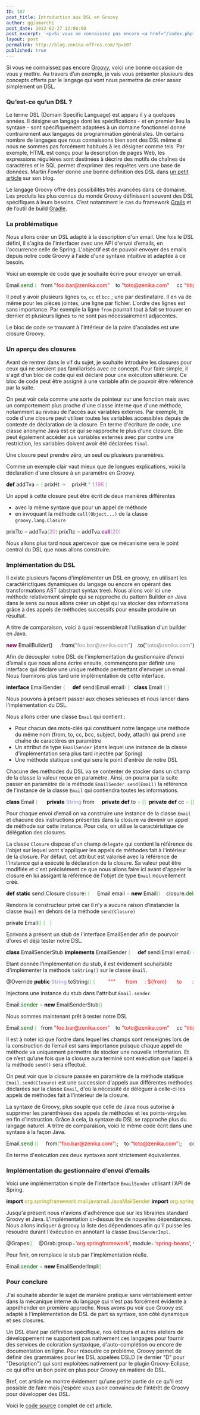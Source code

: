 ```yaml
---
ID: 107
post_title: Introduction aux DSL en Groovy
author: ggiamarchi
post_date: 2012-02-27 12:08:00
post_excerpt: '<p>Si vous ne connaissez pas encore <a href="/index.php?tag/groovy">Groovy</a>, voici une bonne occasion de vous y mettre. Au travers d’un exemple, je vais vous présenter plusieurs des concepts offerts par le langage qui vont nous permettre de créer assez simplement un DSL.</p>'
layout: post
permalink: http://blog.zenika-offres.com/?p=107
published: true
---
```

<p>Si vous ne connaissez pas encore <a href="/index.php?tag/groovy">Groovy</a>, voici une bonne occasion de vous y mettre. Au travers d’un exemple, je vais vous présenter plusieurs des concepts offerts par le langage qui vont nous permettre de créer assez simplement un DSL.</p>
<!--more-->
<h3>Qu’est-ce qu’un DSL&nbsp;?</h3> <p>Le terme DSL (Domain Specific Language) est apparu il y a quelques années. Il désigne un langage dont les spécifications - et en premier lieu la syntaxe - sont spécifiquement adaptées à un domaine fonctionnel donné contrairement aux langages de programmation généralistes. Un certains nombre de langages que nous connaissons bien sont des DSL même si nous ne sommes pas forcément habitués à les désigner comme tels. Par exemple, HTML est conçu pour la description de pages Web, les expressions régulières sont destinées à décrire des motifs de chaînes de caractères et le SQL permet d'exprimer des requêtes vers une base de données. Martin Fowler donne une bonne définition des DSL dans <a href="http://martinfowler.com/bliki/DomainSpecificLanguage.html">un petit article</a> sur son blog.</p> <p>Le langage Groovy offre des possibilités très avancées dans ce domaine. Les produits les plus connus du monde Groovy définissent souvent des DSL spécifiques à leurs besoins. C’est notamment le cas du framework <a href="/index.php?tag/grails">Grails</a> et de l’outil de build <a href="/index.php?tag/gradle">Gradle</a>.</p> <h3>La problématique</h3> <p>Nous allons créer un DSL adapté à la description d'un email. Une fois le DSL défini, il s'agira de l'interfacer avec une API d'envoi d’emails, en l'occurrence celle de Spring. L'objectif est de pouvoir envoyer des emails depuis notre code Groovy à l'aide d'une syntaxe intuitive et adaptée à ce besoin.</p> <p>Voici un exemple de code que je souhaite écrire pour envoyer un email.</p> <pre class="groovy code groovy" style="font-family:inherit">Email.<span style="color: #006600;">send</span> <span style="color: #66cc66;">&#123;</span> 	from <span style="color: #ff0000;">&quot;foo.bar@zenika.com&quot;</span> 	to <span style="color: #ff0000;">&quot;toto@zenika.com&quot;</span> 	cc <span style="color: #ff0000;">&quot;titi@zenika.com&quot;</span> 	cc <span style="color: #ff0000;">&quot;tutu@zenika.com&quot;</span> 	bcc <span style="color: #ff0000;">&quot;tata@zenika.com&quot;</span> 	subject <span style="color: #ff0000;">&quot;Ouaiiis !!! un mail envoyé via un DSL en Groovy&quot;</span> 	body <span style="color: #ff0000;">&quot;Pas grand chose à dire...&quot;</span> 	attach <span style="color: #ff0000;">&quot;file:/E:/file1.txt&quot;</span> 	attach <span style="color: #ff0000;">&quot;file:/E:/file2.txt&quot;</span> <span style="color: #66cc66;">&#125;</span></pre> <p>Il peut y avoir plusieurs lignes <code>to</code>, <code>cc</code> et <code>bcc</code>&nbsp;; une par destinataire. Il en va de même pour les pièces jointes, une ligne par fichier. L'ordre des lignes est sans importance. Par exemple la ligne <code>from</code> pourrait tout à fait se trouver en dernier et plusieurs lignes <code>to</code> ne sont pas nécessairement adjacentes.</p> <p>Le bloc de code se trouvant à l'intérieur de la paire d'acolades est une closure Groovy.</p> <h3>Un aperçu des closures</h3> <p>Avant de rentrer dans le vif du sujet, je souhaite introduire les closures pour ceux qui ne seraient pas familiarisés avec ce concept. Pour faire simple, il s'agit d'un bloc de code qui est déclaré pour une exécution ultérieure. Ce bloc de code peut être assigné à une variable afin de pouvoir être référencé par la suite.</p> <p>On peut voir cela comme une sorte de pointeur sur une fonction mais avec un comportement plus proche d'une classe interne que d'une méthode, notamment au niveau de l'accès aux variables externes. Par exemple, le code d'une closure peut utiliser toutes les variables accessibles depuis de contexte de déclaration de la closure. En terme d'écriture de code, une classe anonyme Java est ce qui se rapproche le plus d'une closure. Elle peut également accéder aux variables externes avec par contre une restriction, les variables doivent avoir été déclarées <code>final</code>.</p> <p>Une closure peut prendre zéro, un seul ou plusieurs paramètres.</p> <p>Comme un exemple clair vaut mieux que de longues explications, voici la déclaration d'une closure à un paramètre en Groovy.</p> <pre class="groovy code groovy" style="font-family:inherit"><span style="color: #000000; font-weight: bold;">def</span> addTva <span style="color: #66cc66;">=</span> <span style="color: #66cc66;">&#123;</span> prixHt <span style="color: #66cc66;">-&gt;</span> 	prixHt <span style="color: #66cc66;">*</span> <span style="color: #cc66cc;">1.196</span> <span style="color: #66cc66;">&#125;</span></pre> <p>Un appel à cette closure peut être écrit de deux manières différentes</p> <ul> <li>avec la même syntaxe que pour un appel de méthode</li> <li>en invoquant la méthode <code>call(Object...)</code> de la classe <code>groovy.lang.Closure</code></li> </ul> <pre class="groovy code groovy" style="font-family:inherit">prixTtc <span style="color: #66cc66;">=</span> addTva<span style="color: #66cc66;">&#40;</span><span style="color: #cc66cc;">20</span><span style="color: #66cc66;">&#41;</span> prixTtc <span style="color: #66cc66;">=</span> addTva.<span style="color: #993399; font-weight: bold;">call</span><span style="color: #66cc66;">&#40;</span><span style="color: #cc66cc;">20</span><span style="color: #66cc66;">&#41;</span></pre> <p>Nous allons plus tard nous apercevoir que ce mécanisme sera le point central du DSL que nous allons construire.</p> <h3>Implémentation du DSL</h3> <p>Il existe plusieurs façons d'implémenter un DSL en groovy, en utilisant les caractérictiques dynamiques du langage ou encore en opérant des transformations AST (abstract syntax tree). Nous allons voir ici une méthode relativement simple qui se rapproche du pattern Builder en Java dans le sens ou nous allons créer un objet qui va stocker des informations grâce à des appels de méthodes successifs pour ensuite produire un résultat.</p> <p>A titre de comparaison, voici à quoi ressemblerait l'utilisation d'un builder en Java.</p> <pre class="java code java" style="font-family:inherit"><span style="color: #7F0055; font-weight: bold;">new</span> EmailBuilder<span style="color: #000000;">&#40;</span><span style="color: #000000;">&#41;</span> 	.<span style="color: #000000;">from</span><span style="color: #000000;">&#40;</span><span style="color: #888888;">&quot;foo.bar@zenika.com&quot;</span><span style="color: #000000;">&#41;</span> 	.<span style="color: #000000;">to</span><span style="color: #000000;">&#40;</span><span style="color: #888888;">&quot;toto@zenika.com&quot;</span><span style="color: #000000;">&#41;</span> 	.<span style="color: #000000;">subject</span><span style="color: #000000;">&#40;</span><span style="color: #888888;">&quot;Ouaiiis !!! Un mail envoyé via un DSL en Groovy&quot;</span><span style="color: #000000;">&#41;</span> 	.<span style="color: #000000;">body</span><span style="color: #000000;">&#40;</span><span style="color: #888888;">&quot;Pas grand chose à dire...&quot;</span><span style="color: #000000;">&#41;</span> 	.<span style="color: #000000;">send</span><span style="color: #000000;">&#40;</span><span style="color: #000000;">&#41;</span>;</pre> <p>Afin de découpler notre DSL de l’implementation du gestionnaire d’envoi d’emails que nous allons écrire ensuite, commençons par définir une interface qui déclare une unique méthode permettant d'envoyer un email. Nous fournirons plus tard une implémentation de cette interface.</p> <pre class="groovy code groovy" style="font-family:inherit"><span style="color: #000000; font-weight: bold;">interface</span> EmailSender <span style="color: #66cc66;">&#123;</span> 	<span style="color: #000000; font-weight: bold;">def</span> send<span style="color: #66cc66;">&#40;</span>Email email<span style="color: #66cc66;">&#41;</span> <span style="color: #66cc66;">&#125;</span> &nbsp; <span style="color: #000000; font-weight: bold;">class</span> Email <span style="color: #66cc66;">&#123;</span> <span style="color: #66cc66;">&#125;</span></pre> <p>Nous pouvons à présent passer aux choses sérieuses et nous lancer dans l'implémentation du DSL.</p> <p>Nous allons créer une classe <code>Email</code
> qui contient&nbsp;:</p> <ul> <li>Pour chacun des mots-clés qui constituent notre langage une méthode du même nom (from, to, cc, bcc, subject, body, attach) qui prend une chaîne de caractères en paramètre</li> <li>Un attribut de type <code>EmailSender</code> (dans lequel une instance de la classe d'implémentation sera plus tard injectée par Spring)</li> <li>Une méthode statique <code>send</code> qui sera le point d'entrée de notre DSL</li> </ul> <p>Chacune des méthodes du DSL va se contenter de stocker dans un champ de la classe la valeur reçue en paramètre. Ainsi, on pourra par la suite passer en paramètre de la méthode <code>EmailSender.send(Email)</code> la référence de l'instance de la classe <code>Email</code> qui contiendra toutes les informations.</p> <pre class="groovy code groovy" style="font-family:inherit"><span style="color: #000000; font-weight: bold;">class</span> Email <span style="color: #66cc66;">&#123;</span> &nbsp; 	<span style="color: #000000; font-weight: bold;">private</span> <span style="color: #aaaadd; font-weight: bold;">String</span> from 	<span style="color: #000000; font-weight: bold;">private</span> <span style="color: #000000; font-weight: bold;">def</span> to <span style="color: #66cc66;">=</span> <span style="color: #66cc66;">&#91;</span><span style="color: #66cc66;">&#93;</span> 	<span style="color: #000000; font-weight: bold;">private</span> <span style="color: #000000; font-weight: bold;">def</span> cc <span style="color: #66cc66;">=</span> <span style="color: #66cc66;">&#91;</span><span style="color: #66cc66;">&#93;</span> 	<span style="color: #000000; font-weight: bold;">private</span> <span style="color: #000000; font-weight: bold;">def</span> bcc <span style="color: #66cc66;">=</span> <span style="color: #66cc66;">&#91;</span><span style="color: #66cc66;">&#93;</span> 	<span style="color: #000000; font-weight: bold;">private</span> <span style="color: #aaaadd; font-weight: bold;">String</span> subject 	<span style="color: #000000; font-weight: bold;">private</span> <span style="color: #aaaadd; font-weight: bold;">String</span> body 	<span style="color: #000000; font-weight: bold;">private</span> <span style="color: #000000; font-weight: bold;">def</span> attachedFile <span style="color: #66cc66;">=</span> <span style="color: #66cc66;">&#91;</span><span style="color: #66cc66;">&#93;</span> &nbsp; 	<span style="color: #000000; font-weight: bold;">private</span> <span style="color: #000000; font-weight: bold;">static</span> EmailSender sender &nbsp; 	<span style="color: #000000; font-weight: bold;">def</span> from<span style="color: #66cc66;">&#40;</span><span style="color: #aaaadd; font-weight: bold;">String</span> from<span style="color: #66cc66;">&#41;</span> <span style="color: #66cc66;">&#123;</span> 		<span style="color: #000000; font-weight: bold;">this</span>.<span style="color: #006600;">from</span> <span style="color: #66cc66;">=</span> from 	<span style="color: #66cc66;">&#125;</span> &nbsp; 	<span style="color: #000000; font-weight: bold;">def</span> to<span style="color: #66cc66;">&#40;</span><span style="color: #aaaadd; font-weight: bold;">String</span> recipient<span style="color: #66cc66;">&#41;</span> <span style="color: #66cc66;">&#123;</span> 		to <span style="color: #66cc66;">&lt;&lt;</span> recipient 	<span style="color: #66cc66;">&#125;</span> &nbsp; 	<span style="color: #000000; font-weight: bold;">def</span> cc<span style="color: #66cc66;">&#40;</span><span style="color: #aaaadd; font-weight: bold;">String</span> recipient<span style="color: #66cc66;">&#41;</span> <span style="color: #66cc66;">&#123;</span> 		cc <span style="color: #66cc66;">&lt;&lt;</span> recipient 	<span style="color: #66cc66;">&#125;</span> &nbsp; 	<span style="color: #000000; font-weight: bold;">def</span> bcc<span style="color: #66cc66;">&#40;</span><span style="color: #aaaadd; font-weight: bold;">String</span> recipient<span style="color: #66cc66;">&#41;</span> <span style="color: #66cc66;">&#123;</span> 		bcc <span style="color: #66cc66;">&lt;&lt;</span> recipient 	<span style="color: #66cc66;">&#125;</span> &nbsp; 	<span style="color: #000000; font-weight: bold;">def</span> subject<span style="color: #66cc66;">&#40;</span><span style="color: #aaaadd; font-weight: bold;">String</span> subject<span style="color: #66cc66;">&#41;</span> <span style="color: #66cc66;">&#123;</span> 		<span style="color: #000000; font-weight: bold;">this</span>.<span style="color: #006600;">subject</span> <span style="color: #66cc66;">=</span> subject 	<span style="color: #66cc66;">&#125;</span> &nbsp; 	<span style="color: #000000; font-weight: bold;">def</span> body<span style="color: #66cc66;">&#40;</span><span style="color: #aaaadd; font-weight: bold;">String</span> body<span style="color: #66cc66;">&#41;</span> <span style="color: #66cc66;">&#123;</span> 		<span style="color: #000000; font-weight: bold;">this</span>.<span style="color: #006600;">body</span> <span style="color: #66cc66;">=</span> body 	<span style="color: #66cc66;">&#125;</span> &nbsp; 	<span style="color: #000000; font-weight: bold;">def</span> attach<span style="color: #66cc66;">&#40;</span><span style="color: #aaaadd; font-weight: bold;">String</span> uri<span style="color: #66cc66;">&#41;</span> <span style="color: #66cc66;">&#123;</span> 		attachedFile <span style="color: #66cc66;">&lt;&lt;</span> uri 	<span style="color: #66cc66;">&#125;</span> &nbsp; 	<span style="color: #000000; font-weight: bold;">def</span> send<span style="color: #66cc66;">&#40;</span><span style="color: #66cc66;">&#41;</span> <span style="color: #66cc66;">&#123;</span> 		sender.<span style="color: #006600;">send</span><span style="color: #66cc66;">&#40;</span><span style="color: #000000; font-weight: bold;">this</span><span style="color: #66cc66;">&#41;</span> 	<span style="color: #66cc66;">&#125;</span> &nbsp; <span style="color: #66cc66;">&#125;</span></pre> <p>Pour chaque envoi d'email on va construire une instance de la classe <code>Email</code> et chacune des instructions présentes dans la closure va devenir un appel de méthode sur cette instance. Pour cela, on utilise la caractéristique de délégation des closures.</p> <p>La classe <code>Closure</code> dispose d'un champ <code>delegate</code> qui contient la référence de l'objet sur lequel vont s'appliquer les appels de méthodes fait à l'intérieur de la closure. Par défaut, cet attribut est valorisé avec la référence de l'instance qui a exécuté la déclaration de la closure. Sa valeur peut être modifiée et c'est précisément ce que nous allons faire ici avant d'appeler la closure en lui assigant la référence de l'objet de type <code>Email</code> nouvellement créé.</p> <pre class="groovy code groovy" style="font-family:inherit"><span style="color: #000000; font-weight: bold;">def</span> <span style="color: #000000; font-weight: bold;">static</span> send<span style="color: #66cc66;">&#40;</span>Closure closure<span style="color: #66cc66;">&#41;</span> <span style="color: #66cc66;">&#123;</span> 	Email email <span style="color: #66cc66;">=</span> <span style="color: #000000; font-weight: bold;">new</span> Email<span style="color: #66cc66;">&#40;</span><span style="color: #66cc66;">&#41;</span> 	closure.<span style="color: #006600;">delegate</span> <span style="color: #66cc66;">=</span> email       <span style="color: #808080; font-style: italic;">// Mise en place de la délégation à l'objet email </span> 	closure.<span style="color: #993399; font-weight: bold;">call</span><span style="color: #66cc66;">&#40;</span><span style="color: #66cc66;">&#41;</span>                     <span style="color: #808080; font-style: italic;">// Appel de la closure</span> 	email.<span style="color: #006600;">send</span><span style="color: #66cc66;">&#40;</span><span style="color: #66cc66;">&#41;</span> <span style="color: #66cc66;">&#125;</span></pre> <p>Rendons le constructeur privé car il n'y a aucune raison d'instancier la classe <code>Email</code> en dehors de la méthode <code>send(Closure)</code></p> <pre class="groovy code groovy" style="font-family:inherit"><span style="color: #000000; font-w
eight: bold;">private</span> Email<span style="color: #66cc66;">&#40;</span><span style="color: #66cc66;">&#41;</span> <span style="color: #66cc66;">&#123;</span> &nbsp; <span style="color: #66cc66;">&#125;</span></pre> <p>Ecrivons à présent un stub de l'interface EmailSender afin de pourvoir d'ores et déjà tester notre DSL.</p> <pre class="groovy code groovy" style="font-family:inherit"><span style="color: #000000; font-weight: bold;">class</span> EmailSenderStub <span style="color: #000000; font-weight: bold;">implements</span> EmailSender <span style="color: #66cc66;">&#123;</span> 	<span style="color: #000000; font-weight: bold;">def</span> send<span style="color: #66cc66;">&#40;</span>Email email<span style="color: #66cc66;">&#41;</span> <span style="color: #66cc66;">&#123;</span> 		<span style="color: #993399;">println</span> email 	<span style="color: #66cc66;">&#125;</span> <span style="color: #66cc66;">&#125;</span></pre> <p>Etant donnée l'implémentation du stub, il est évidement souhaitable d'implémenter la méthode <code>toString()</code> sur le classe <code>Email</code>.</p> <pre class="groovy code groovy" style="font-family:inherit">@Override <span style="color: #000000; font-weight: bold;">public</span> <span style="color: #aaaadd; font-weight: bold;">String</span> toString<span style="color: #66cc66;">&#40;</span><span style="color: #66cc66;">&#41;</span> <span style="color: #66cc66;">&#123;</span>         <span style="color: #ff0000;">&quot;&quot;&quot;       from     : ${from}       to       : ${to}       cc       : ${cc}       bcc      : ${bcc}       subject  : ${subject}       body     : ${body}       attached : ${attachedFile}      &quot;&quot;&quot;</span> <span style="color: #66cc66;">&#125;</span></pre> <p>Injectons une instance du stub dans l'attribut <code>Email.sender</code>.</p> <pre class="groovy code groovy" style="font-family:inherit">Email.<span style="color: #006600;">sender</span> <span style="color: #66cc66;">=</span> <span style="color: #000000; font-weight: bold;">new</span> EmailSenderStub<span style="color: #66cc66;">&#40;</span><span style="color: #66cc66;">&#41;</span></pre> <p>Nous sommes maintenant prêt à tester notre DSL</p> <pre class="groovy code groovy" style="font-family:inherit">Email.<span style="color: #006600;">send</span> <span style="color: #66cc66;">&#123;</span> 	from <span style="color: #ff0000;">&quot;foo.bar@zenika.com&quot;</span> 	to <span style="color: #ff0000;">&quot;toto@zenika.com&quot;</span> 	cc <span style="color: #ff0000;">&quot;titi@zenika.com&quot;</span> 	cc <span style="color: #ff0000;">&quot;tutu@zenika.com&quot;</span> 	bcc <span style="color: #ff0000;">&quot;tata@zenika.com&quot;</span> 	subject <span style="color: #ff0000;">&quot;Ouaiiis !!! un mail envoyé via un DSL en Groovy&quot;</span> 	body <span style="color: #ff0000;">&quot;Pas grand chose à dire...&quot;</span> 	attach <span style="color: #ff0000;">&quot;file:/E:/file1.txt&quot;</span> 	attach <span style="color: #ff0000;">&quot;file:/E:/file2.txt&quot;</span> <span style="color: #66cc66;">&#125;</span></pre> <p>Il est à noter ici que l’ordre dans lequel les champs sont renseignés lors de la construction de l’email est sans importance puisque chaque appel de méthode va uniquement permettre de stocker une nouvelle information. Et ce n’est qu’une fois que la closure aura terminé sont exécution que l’appel à la méthode <code>send()</code> sera effectué.</p> <p>On peut voir que la closure passée en paramètre de la méthode statique <code>Email.send(Closure)</code> est une succession d'appels aux différentes méthodes déclarées sur la classe <code>Email</code>, d'où la nécessité de déléguer à celle-ci les appels de méthodes fait à l’intérieur de la closure.</p> <p>La syntaxe de Groovy, plus souple que celle de Java nous autorise à supprimer les parenthèses des appels de méthodes et les points-virgules en fin d'instruction. Grâce à cela, la syntaxe du DSL se rapproche plus du langage naturel. A tritre de comparaison, voici le même code écrit dans une syntaxe à la façon Java.</p> <pre class="groovy code groovy" style="font-family:inherit">Email.<span style="color: #006600;">send</span> <span style="color: #66cc66;">&#40;</span><span style="color: #66cc66;">&#123;</span> 	from<span style="color: #66cc66;">&#40;</span><span style="color: #ff0000;">&quot;foo.bar@zenika.com&quot;</span><span style="color: #66cc66;">&#41;</span>; 	to<span style="color: #66cc66;">&#40;</span><span style="color: #ff0000;">&quot;toto@zenika.com&quot;</span><span style="color: #66cc66;">&#41;</span>; 	cc<span style="color: #66cc66;">&#40;</span><span style="color: #ff0000;">&quot;titi@zenika.com&quot;</span><span style="color: #66cc66;">&#41;</span>; 	cc<span style="color: #66cc66;">&#40;</span><span style="color: #ff0000;">&quot;tutu@zenika.com&quot;</span><span style="color: #66cc66;">&#41;</span>; 	bcc<span style="color: #66cc66;">&#40;</span><span style="color: #ff0000;">&quot;tata@zenika.com&quot;</span><span style="color: #66cc66;">&#41;</span>; 	subject<span style="color: #66cc66;">&#40;</span><span style="color: #ff0000;">&quot;Ouaiiis !!! un mail envoyé via un DSL en Groovy&quot;</span><span style="color: #66cc66;">&#41;</span>; 	body<span style="color: #66cc66;">&#40;</span><span style="color: #ff0000;">&quot;Pas grand chose à dire...&quot;</span><span style="color: #66cc66;">&#41;</span>; 	attach<span style="color: #66cc66;">&#40;</span><span style="color: #ff0000;">&quot;file:/E:/file1.txt&quot;</span><span style="color: #66cc66;">&#41;</span>; 	attach<span style="color: #66cc66;">&#40;</span><span style="color: #ff0000;">&quot;file:/E:/file2.txt&quot;</span><span style="color: #66cc66;">&#41;</span>; <span style="color: #66cc66;">&#125;</span><span style="color: #66cc66;">&#41;</span>;</pre> <p>En terme d'exécution ces deux syntaxes sont strictement équivalentes.</p> <h3>Implémentation du gestionnaire d’envoi d’emails</h3> <p>Voici une implémentation simple de l’interface <code>EmailSender</code> utilisant l'API de Spring.</p> <pre class="groovy code groovy" style="font-family:inherit"><span style="color: #000000; font-weight: bold;">import</span> <span style="color: #a1a100;">org.springframework.mail.javamail.JavaMailSender</span> <span style="color: #000000; font-weight: bold;">import</span> <span style="color: #a1a100;">org.springframework.mail.javamail.JavaMailSenderImpl</span> <span style="color: #000000; font-weight: bold;">import</span> <span style="color: #a1a100;">org.springframework.mail.javamail.MimeMessageHelper</span> &nbsp; <span style="color: #000000; font-weight: bold;">class</span> EmailSenderImpl <span style="color: #000000; font-weight: bold;">implements</span> EmailSender <span style="color: #66cc66;">&#123;</span> &nbsp; 	<span style="color: #000000; font-weight: bold;">private</span> <span style="color: #000000; font-weight: bold;">static</span> JavaMailSender sender &nbsp; 	EmailSenderImpl<span style="color: #66cc66;">&#40;</span><span style="color: #66cc66;">&#41;</span> <span style="color: #66cc66;">&#123;</span> 		sender <span style="color: #66cc66;">=</span> <span style="color: #000000; font-weight: bold;">new</span> JavaMailSenderImpl<span style="color: #66cc66;">&#40;</span><span style="color: #66cc66;">&#41;</span> 		sender.<span style="color: #006600;">host</span> <span style="color: #66cc66;">=</span> <span style="color: #ff0000;">&quot;smtp.myserver.fr&quot;</span> 	<span style="color: #66cc66;">&#125;</span> &nbsp; 	<span style="color: #000000; font-weight: bold;">def</span> send<span style="color: #66cc66;">&#40;</span>Email email<span style="color: #66cc66;">&#41;</span> <span style="color: #66cc66;">&#123;</span> 		MimeMessageHelper message <span style="color: #66cc66;">=</span> <span style="color: #000000; font-weight: bold;">new</span> MimeMessageHelper<span style="color: #66cc66;">&#40;</span>sender.<span style="color: #006600;">createMimeMessage</span><span style="color: #66cc66;">&#40;</span><span style="color: #66cc66;">&#41;</span>, <span style="color: #000000; font-weight: bold;">true</span><span style="color: #6
6cc66;">&#41;</span> 		message.<span style="color: #006600;">setText</span><span style="color: #66cc66;">&#40;</span>email.<span style="color: #006600;">body</span>, <span style="color: #000000; font-weight: bold;">false</span><span style="color: #66cc66;">&#41;</span> 		message.<span style="color: #006600;">setFrom</span><span style="color: #66cc66;">&#40;</span>email.<span style="color: #006600;">from</span><span style="color: #66cc66;">&#41;</span> 		message.<span style="color: #006600;">setSubject</span><span style="color: #66cc66;">&#40;</span>email.<span style="color: #006600;">subject</span><span style="color: #66cc66;">&#41;</span> 		message.<span style="color: #006600;">setTo</span><span style="color: #66cc66;">&#40;</span>email.<span style="color: #006600;">to</span> <span style="color: #000000; font-weight: bold;">as</span> <span style="color: #aaaadd; font-weight: bold;">String</span><span style="color: #66cc66;">&#91;</span><span style="color: #66cc66;">&#93;</span><span style="color: #66cc66;">&#41;</span> 		message.<span style="color: #006600;">setBcc</span><span style="color: #66cc66;">&#40;</span>email.<span style="color: #006600;">bcc</span> <span style="color: #000000; font-weight: bold;">as</span> <span style="color: #aaaadd; font-weight: bold;">String</span><span style="color: #66cc66;">&#91;</span><span style="color: #66cc66;">&#93;</span><span style="color: #66cc66;">&#41;</span> 		message.<span style="color: #006600;">setCc</span><span style="color: #66cc66;">&#40;</span>email.<span style="color: #006600;">cc</span> <span style="color: #000000; font-weight: bold;">as</span> <span style="color: #aaaadd; font-weight: bold;">String</span> <span style="color: #66cc66;">&#91;</span><span style="color: #66cc66;">&#93;</span><span style="color: #66cc66;">&#41;</span> 		email.<span style="color: #006600;">attachedFile</span>.<span style="color: #663399;">each</span> <span style="color: #66cc66;">&#123;</span> 			<span style="color: #aaaadd; font-weight: bold;">File</span> file <span style="color: #66cc66;">=</span> <span style="color: #000000; font-weight: bold;">new</span> <span style="color: #aaaadd; font-weight: bold;">File</span><span style="color: #66cc66;">&#40;</span><span style="color: #000000; font-weight: bold;">new</span> URI<span style="color: #66cc66;">&#40;</span>it<span style="color: #66cc66;">&#41;</span><span style="color: #66cc66;">&#41;</span> 			message.<span style="color: #006600;">addAttachment</span><span style="color: #66cc66;">&#40;</span>file.<span style="color: #006600;">name</span>, file<span style="color: #66cc66;">&#41;</span> 		<span style="color: #66cc66;">&#125;</span> 		sender.<span style="color: #006600;">send</span><span style="color: #66cc66;">&#40;</span>message.<span style="color: #006600;">mimeMessage</span><span style="color: #66cc66;">&#41;</span> 	<span style="color: #66cc66;">&#125;</span> &nbsp; <span style="color: #66cc66;">&#125;</span></pre> <p>Jusqu'à présent nous n'avions d'adhérence que sur les librairies standard Groovy et Java. L'implémentation ci-dessus tire de nouvelles dépendances. Nous allons indiquer à groovy la liste des dépendences afin qu'il puisse les résoudre durant l'éxécution en annotant la classe <code>EmailSenderImpl</code>.</p> <pre class="groovy code groovy" style="font-family:inherit">@Grapes<span style="color: #66cc66;">&#40;</span><span style="color: #66cc66;">&#91;</span> 	@Grab<span style="color: #66cc66;">&#40;</span>group<span style="color: #66cc66;">=</span><span style="color: #ff0000;">'org.springframework'</span>, module<span style="color: #66cc66;">=</span><span style="color: #ff0000;">'spring-beans'</span>, version<span style="color: #66cc66;">=</span><span style="color: #ff0000;">'3.1.0.RELEASE'</span><span style="color: #66cc66;">&#41;</span>, 	@Grab<span style="color: #66cc66;">&#40;</span>group<span style="color: #66cc66;">=</span><span style="color: #ff0000;">'org.springframework'</span>, module<span style="color: #66cc66;">=</span><span style="color: #ff0000;">'spring-context-support'</span>, version<span style="color: #66cc66;">=</span><span style="color: #ff0000;">'3.1.0.RELEASE'</span><span style="color: #66cc66;">&#41;</span>, 	@Grab<span style="color: #66cc66;">&#40;</span>group<span style="color: #66cc66;">=</span><span style="color: #ff0000;">'javax.mail'</span>, module<span style="color: #66cc66;">=</span><span style="color: #ff0000;">'mail'</span>, version<span style="color: #66cc66;">=</span><span style="color: #ff0000;">'1.4.4'</span><span style="color: #66cc66;">&#41;</span> <span style="color: #66cc66;">&#93;</span><span style="color: #66cc66;">&#41;</span></pre> <p>Pour finir, on remplace le stub par l'implémentation réelle.</p> <pre class="groovy code groovy" style="font-family:inherit">Email.<span style="color: #006600;">sender</span> <span style="color: #66cc66;">=</span> <span style="color: #000000; font-weight: bold;">new</span> EmailSenderImpl<span style="color: #66cc66;">&#40;</span><span style="color: #66cc66;">&#41;</span></pre> <h3>Pour conclure</h3> <p>J'ai souhaité aborder le sujet de manière pratique sans véritablement entrer dans la mécanique interne du langage qui n'est pas forcément évidente à appréhender en première approche. Nous avons pu voir que Groovy est adapté à l'implémentation de DSL de part sa syntaxe, son côté dynamique et ses closures.</p> <p>Un DSL étant par définition spécifique, nos éditeurs et autres ateliers de développement ne supportent pas nativement ces langages pour fournir des services de coloration syntaxique, d'auto-complétion ou encore de documentation en ligne. Pour résoudre ce problème, Groovy permet de définir des grammaires pour les DSL appelées DSLD (le dernier "D" pour "Description") qui sont exploitées nativement par le plugin Groovy-Eclipse, ce qui offre un bon point en plus pour Groovy en matière de DSL.</p> <p>Bref, cet article ne montre évidement qu'une petite partie de ce qu'il est possible de faire mais j'espère vous avoir convaincu de l'intérêt de Groovy pour développer des DSL.</p> <p>Voici le <a href="/wp-content/uploads/2015/07/EmailDsl.groovy">code source</a> complet de cet article.</p>